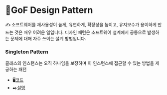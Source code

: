 # 🌈GoF Design Pattern

✍
소프트웨어를 재사용성이 높게, 유연하게, 확장성을 높이고, 유지보수가 용이하게 만드는 것은 매우 어려운 일입니다.
디자인 패턴은 소프트웨어 설계에서 공통으로 발생하는 문제에 대해 자주 쓰이는 설계 방법입니다.

### Singleton Pattern
클래스의 인스턴스는 오직 하나임을 보장하며 이 인스턴스에 접근할 수 있는 방법을 제공하는 패턴

- 🖥️[코드](https://github.com/ZANGZANGS/gof_design_pattern/commit/8083bd09ae3314216014ab94027c1e9ddf89025f)
- ✒️[설명]()
